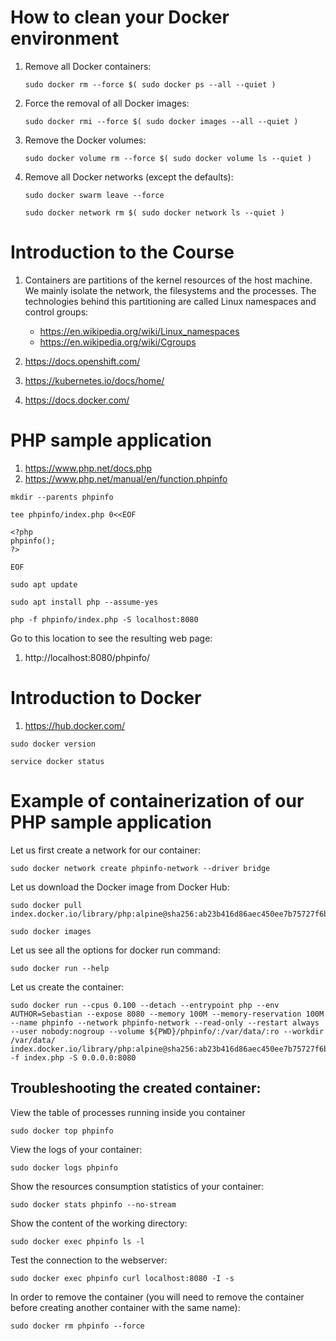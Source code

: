 # How to clean your Docker environment
1. Remove all Docker containers:
    ```
    sudo docker rm --force $( sudo docker ps --all --quiet )
    ```
1. Force the removal of all Docker images:
    ```
    sudo docker rmi --force $( sudo docker images --all --quiet )
    ```
1. Remove the Docker volumes:

    ```
    sudo docker volume rm --force $( sudo docker volume ls --quiet )
    ```
1. Remove all Docker networks (except the defaults):

    ```
    sudo docker swarm leave --force
    
    sudo docker network rm $( sudo docker network ls --quiet )
    ```
# Introduction to the Course
1. Containers are partitions of the kernel resources of the host machine. We mainly isolate the network, the filesystems and the processes. The technologies behind this partitioning are called Linux namespaces and control groups:
    * https://en.wikipedia.org/wiki/Linux_namespaces
    * https://en.wikipedia.org/wiki/Cgroups

3. https://docs.openshift.com/
4. https://kubernetes.io/docs/home/
5. https://docs.docker.com/


# PHP sample application
1. https://www.php.net/docs.php
2. https://www.php.net/manual/en/function.phpinfo

```
mkdir --parents phpinfo

tee phpinfo/index.php 0<<EOF

<?php
phpinfo();
?>

EOF
```

```
sudo apt update

sudo apt install php --assume-yes
```

```
php -f phpinfo/index.php -S localhost:8080
```
Go to this location to see the resulting web page:
1. http://localhost:8080/phpinfo/

# Introduction to Docker

1. https://hub.docker.com/

```
sudo docker version
```
```
service docker status
```
# Example of containerization of our PHP sample application

Let us first create a network for our container:
```
sudo docker network create phpinfo-network --driver bridge
```
Let us download the Docker image from Docker Hub:
```
sudo docker pull index.docker.io/library/php:alpine@sha256:ab23b416d86aec450ee7b75727f6bbec272edc2764a1b6fad13bc2823c59bb6b

sudo docker images
```
Let us see all the options for docker run command:
```
sudo docker run --help
```
Let us create the container:
```
sudo docker run --cpus 0.100 --detach --entrypoint php --env AUTHOR=Sebastian --expose 8080 --memory 100M --memory-reservation 100M --name phpinfo --network phpinfo-network --read-only --restart always --user nobody:nogroup --volume ${PWD}/phpinfo/:/var/data/:ro --workdir /var/data/ index.docker.io/library/php:alpine@sha256:ab23b416d86aec450ee7b75727f6bbec272edc2764a1b6fad13bc2823c59bb6b -f index.php -S 0.0.0.0:8080
```
## Troubleshooting the created container:

View the table of processes running inside you container
```
sudo docker top phpinfo
```
View the logs of your container:
```
sudo docker logs phpinfo
```
Show the resources consumption statistics of your container:
```
sudo docker stats phpinfo --no-stream
```
Show the content of the working directory:
```
sudo docker exec phpinfo ls -l
```
Test the connection to the webserver:
```
sudo docker exec phpinfo curl localhost:8080 -I -s
```
In order to remove the container (you will need to remove the container before creating another container with the same name):
```
sudo docker rm phpinfo --force
```
